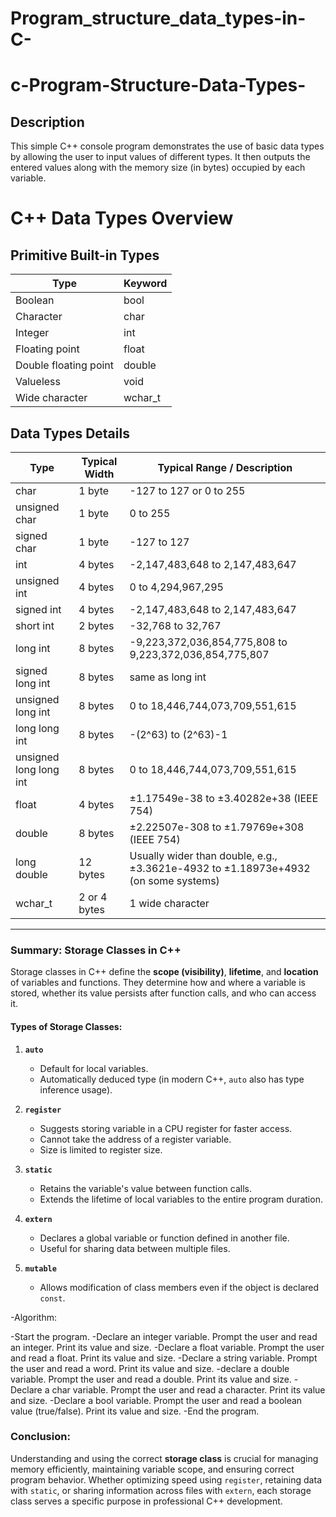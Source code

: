 # Program_structure_data_types-in-C-
# c-Program-Structure-Data-Types-
## Description
This simple C++ console program demonstrates the use of basic data types by allowing the user to input values of different types. It then outputs the entered values along with the memory size (in bytes) occupied by each variable.
# C++ Data Types Overview

## Primitive Built-in Types

| Type              | Keyword      |
|-------------------|--------------|
| Boolean           | bool         |
| Character         | char         |
| Integer           | int          |
| Floating point    | float        |
| Double floating point | double    |
| Valueless         | void         |
| Wide character    | wchar_t      |

## Data Types Details

| Type                | Typical Width | Typical Range / Description                              |
|---------------------|---------------|----------------------------------------------------------|
| char                | 1 byte        | -127 to 127 or 0 to 255                                  |
| unsigned char       | 1 byte        | 0 to 255                                                |
| signed char         | 1 byte        | -127 to 127                                            |
| int                 | 4 bytes       | -2,147,483,648 to 2,147,483,647                         |
| unsigned int        | 4 bytes       | 0 to 4,294,967,295                                     |
| signed int          | 4 bytes       | -2,147,483,648 to 2,147,483,647                         |
| short int           | 2 bytes       | -32,768 to 32,767                                       |
| long int            | 8 bytes       | -9,223,372,036,854,775,808 to 9,223,372,036,854,775,807 |
| signed long int     | 8 bytes       | same as long int                                        |
| unsigned long int   | 8 bytes       | 0 to 18,446,744,073,709,551,615                         |
| long long int       | 8 bytes       | -(2^63) to (2^63)-1                                     |
| unsigned long long int | 8 bytes     | 0 to 18,446,744,073,709,551,615                         |
| float               | 4 bytes       | ±1.17549e-38 to ±3.40282e+38 (IEEE 754)                  |
| double              | 8 bytes       |±2.22507e-308 to ±1.79769e+308 (IEEE 754)                 |
| long double         | 12 bytes      |Usually wider than double, e.g., ±3.3621e-4932 to ±1.18973e+4932 (on some systems)|
| wchar_t             | 2 or 4 bytes  | 1 wide character                                        |
---

### **Summary: Storage Classes in C++**

Storage classes in C++ define the **scope (visibility)**, **lifetime**, and **location** of variables and functions. They determine how and where a variable is stored, whether its value persists after function calls, and who can access it.

#### **Types of Storage Classes:**

1. **`auto`**

   * Default for local variables.
   * Automatically deduced type (in modern C++, `auto` also has type inference usage).

2. **`register`**

   * Suggests storing variable in a CPU register for faster access.
   * Cannot take the address of a register variable.
   * Size is limited to register size.

3. **`static`**

   * Retains the variable's value between function calls.
   * Extends the lifetime of local variables to the entire program duration.

4. **`extern`**

   * Declares a global variable or function defined in another file.
   * Useful for sharing data between multiple files.

5. **`mutable`**

   * Allows modification of class members even if the object is declared `const`.

-Algorithm:

-Start the program.
-Declare an integer variable. Prompt the user and read an integer. Print its value and size.
-Declare a float variable. Prompt the user and read a float. Print its value and size.
-Declare a string variable. Prompt the user and read a word. Print its value and size.
-declare a double variable. Prompt the user and read a double. Print its value and size.
-Declare a char variable. Prompt the user and read a character. Print its value and size.
-Declare a bool variable. Prompt the user and read a boolean value (true/false). Print its value and size.
-End the program.


### **Conclusion:**

Understanding and using the correct **storage class** is crucial for managing memory efficiently, maintaining variable scope, and ensuring correct program behavior. Whether optimizing speed using `register`, retaining data with `static`, or sharing information across files with `extern`, each storage class serves a specific purpose in professional C++ development.

